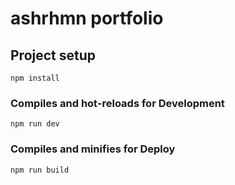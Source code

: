# ashrhmn portfolio


## Project setup
```
npm install
```

### Compiles and hot-reloads for Development
```
npm run dev
```

### Compiles and minifies for Deploy
```
npm run build
```